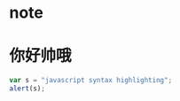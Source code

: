 # note


你好帅哦
=====

```javascript     
var s = "javascript syntax highlighting";         
alert(s);       
```

